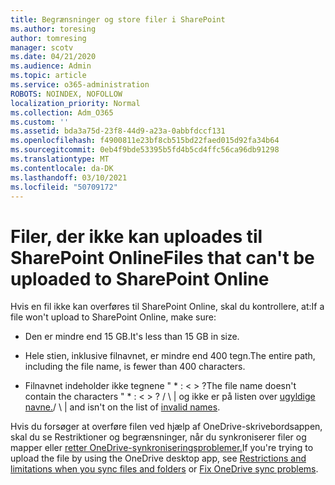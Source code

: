 ```yaml
---
title: Begrænsninger og store filer i SharePoint
ms.author: toresing
author: tomresing
manager: scotv
ms.date: 04/21/2020
ms.audience: Admin
ms.topic: article
ms.service: o365-administration
ROBOTS: NOINDEX, NOFOLLOW
localization_priority: Normal
ms.collection: Adm_O365
ms.custom: ''
ms.assetid: bda3a75d-23f8-44d9-a23a-0abbfdccf131
ms.openlocfilehash: f4900811e23bf8cb515bd22faed015d92fa34b64
ms.sourcegitcommit: 0eb4f9bde53395b5fd4b5cd4ffc56ca96db91298
ms.translationtype: MT
ms.contentlocale: da-DK
ms.lasthandoff: 03/10/2021
ms.locfileid: "50709172"
---
```

# <a name="files-that-cant-be-uploaded-to-sharepoint-online"></a><span data-ttu-id="cdf4c-102">Filer, der ikke kan uploades til SharePoint Online</span><span class="sxs-lookup"><span data-stu-id="cdf4c-102">Files that can't be uploaded to SharePoint Online</span></span>

<span data-ttu-id="cdf4c-103">Hvis en fil ikke kan overføres til SharePoint Online, skal du kontrollere, at:</span><span class="sxs-lookup"><span data-stu-id="cdf4c-103">If a file won't upload to SharePoint Online, make sure:</span></span>
  
- <span data-ttu-id="cdf4c-104">Den er mindre end 15 GB.</span><span class="sxs-lookup"><span data-stu-id="cdf4c-104">It's less than 15 GB in size.</span></span>
    
- <span data-ttu-id="cdf4c-105">Hele stien, inklusive filnavnet, er mindre end 400 tegn.</span><span class="sxs-lookup"><span data-stu-id="cdf4c-105">The entire path, including the file name, is fewer than 400 characters.</span></span>
    
- <span data-ttu-id="cdf4c-106">Filnavnet indeholder ikke tegnene " \* : \< \> ?</span><span class="sxs-lookup"><span data-stu-id="cdf4c-106">The file name doesn't contain the characters " \* : \< \> ?</span></span> <span data-ttu-id="cdf4c-107">/ \ | og ikke er på listen over [ugyldige navne.](https://go.microsoft.com/fwlink/?linkid=866430)</span><span class="sxs-lookup"><span data-stu-id="cdf4c-107">/ \ | and isn't on the list of [invalid names](https://go.microsoft.com/fwlink/?linkid=866430).</span></span>
    
<span data-ttu-id="cdf4c-108">Hvis du forsøger at overføre filen ved hjælp af [](https://go.microsoft.com/fwlink/p/?LinkID=717734) OneDrive-skrivebordsappen, skal du se Restriktioner og begrænsninger, når du synkroniserer filer og mapper eller [retter OneDrive-synkroniseringsproblemer.](https://go.microsoft.com/fwlink/?linkid=866431)</span><span class="sxs-lookup"><span data-stu-id="cdf4c-108">If you're trying to upload the file by using the OneDrive desktop app, see [Restrictions and limitations when you sync files and folders](https://go.microsoft.com/fwlink/p/?LinkID=717734) or [Fix OneDrive sync problems](https://go.microsoft.com/fwlink/?linkid=866431).</span></span>
  


